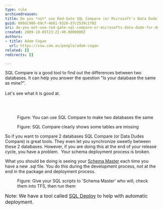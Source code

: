 ```yaml
---
type: rule
archivedreason: 
title: Do you *not* use Red-Gate SQL Compare (or Microsoft's Data Dude) for deployment (because they are a step at the end of your process)?
guid: 089dc980-69cf-4b81-9320-57c2539c1f02
uri: do-you-not-use-red-gate-sql-compare-or-microsofts-data-dude-for-deployment-because-they-are-a-step-at-the-end-of-your-process
created: 2009-10-05T23:21:49.0000000Z
authors:
- title: Adam Cogan
  url: https://ssw.com.au/people/adam-cogan
related: []
redirects: []

---
```



SQL Compare is a good tool to find out the differences between two databases. It can help you answer the question &quot;Is your database the same as mine?&quot;. <br>
<br>
Let's see what it is good at. 

<br><excerpt class='endintro'></excerpt><br>

  <dl class="image">
    <dt><img alt="" src="/PublishingImages/SQLCompareSync.png" /> </dt>
    <dd>Figure&#58; You can use SQL Compare to make two databases the same </dd>
</dl>
<dl class="image">
    <dt><img alt="" src="/PublishingImages/SQLCompareTables.png" /> </dt>
    <dd>Figure&#58; SQL Compare clearly shows some tables are missing </dd>
</dl>
<p>So if you want to compare 2 databases&#160;SQL Compare (or Data Dudes Compare)&#160;is great tools. They even let you synchronize sweetly between these 2 databases. However, if you are doing this at the end of your release cycle, you have a problem.&#160;&#160;Your schema deployment process is broken.</p>
<p>What you should be doing is seeing your <a shape="rect" href="/Pages/DoYouHaveASchemaMaster.aspx" title="Database Schema Master">Schema Master</a> each time you have a new .sql file. You do this during the development process, not at the end in the package and deployment process. </p>
<dl class="image">
    <dt><img alt="" src="/PublishingImages/SQLScriptInTFS.png" /> </dt>
    <dd>Figure&#58; Give your SQL scripts to 'Schema Master' who will,&#160;check them into TFS, then run them </dd>
</dl>
<font class="ms-rteCustom-YellowBorderBox" size="+0">Note&#58; We have a tool called <a shape="rect" href="http&#58;//www.ssw.com.au/ssw/SQLDeploy/">SQL Deploy</a> to help with automatic deployment.</font> 




